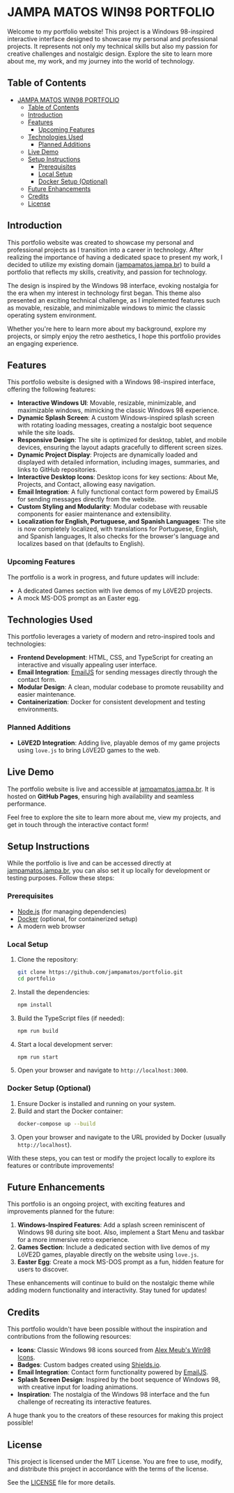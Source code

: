 # JAMPA MATOS WIN98 PORTFOLIO

Welcome to my portfolio website! This project is a Windows 98-inspired interactive interface designed to showcase my personal and professional projects. It represents not only my technical skills but also my passion for creative challenges and nostalgic design. Explore the site to learn more about me, my work, and my journey into the world of technology.

## Table of Contents

- [JAMPA MATOS WIN98 PORTFOLIO](#jampa-matos-win98-portfolio)
  - [Table of Contents](#table-of-contents)
  - [Introduction](#introduction)
  - [Features](#features)
    - [Upcoming Features](#upcoming-features)
  - [Technologies Used](#technologies-used)
    - [Planned Additions](#planned-additions)
  - [Live Demo](#live-demo)
  - [Setup Instructions](#setup-instructions)
    - [Prerequisites](#prerequisites)
    - [Local Setup](#local-setup)
    - [Docker Setup (Optional)](#docker-setup-optional)
  - [Future Enhancements](#future-enhancements)
  - [Credits](#credits)
  - [License](#license)

## Introduction

This portfolio website was created to showcase my personal and professional projects as I transition into a career in technology. After realizing the importance of having a dedicated space to present my work, I decided to utilize my existing domain ([jampamatos.jampa.br](https://jampamatos.jampa.br)) to build a portfolio that reflects my skills, creativity, and passion for technology.

The design is inspired by the Windows 98 interface, evoking nostalgia for the era when my interest in technology first began. This theme also presented an exciting technical challenge, as I implemented features such as movable, resizable, and minimizable windows to mimic the classic operating system environment.

Whether you're here to learn more about my background, explore my projects, or simply enjoy the retro aesthetics, I hope this portfolio provides an engaging experience.

## Features

This portfolio website is designed with a Windows 98-inspired interface, offering the following features:

- **Interactive Windows UI**: Movable, resizable, minimizable, and maximizable windows, mimicking the classic Windows 98 experience.
- **Dynamic Splash Screen**: A custom Windows-inspired splash screen with rotating loading messages, creating a nostalgic boot sequence while the site loads.
- **Responsive Design**: The site is optimized for desktop, tablet, and mobile devices, ensuring the layout adapts gracefully to different screen sizes.
- **Dynamic Project Display**: Projects are dynamically loaded and displayed with detailed information, including images, summaries, and links to GitHub repositories.
- **Interactive Desktop Icons**: Desktop icons for key sections: About Me, Projects, and Contact, allowing easy navigation.
- **Email Integration**: A fully functional contact form powered by EmailJS for sending messages directly from the website.
- **Custom Styling and Modularity**: Modular codebase with reusable components for easier maintenance and extensibility.
- **Localization for English, Portuguese, and Spanish Languages**: The site is now completely localized, with translations for Portuguese, English, and Spanish languages, It also checks for the browser's language and localizes based on that (defaults to English).

### Upcoming Features

The portfolio is a work in progress, and future updates will include:

- A dedicated Games section with live demos of my LöVE2D projects.
- A mock MS-DOS prompt as an Easter egg.

## Technologies Used

This portfolio leverages a variety of modern and retro-inspired tools and technologies:

- **Frontend Development**: HTML, CSS, and TypeScript for creating an interactive and visually appealing user interface.
- **Email Integration**: [EmailJS](https://www.emailjs.com/) for sending messages directly through the contact form.
- **Modular Design**: A clean, modular codebase to promote reusability and easier maintenance.
- **Containerization**: Docker for consistent development and testing environments.

### Planned Additions

- **LöVE2D Integration**: Adding live, playable demos of my game projects using `love.js` to bring LöVE2D games to the web.

## Live Demo

The portfolio website is live and accessible at [jampamatos.jampa.br](https://www.jampamatos.jampa.br). It is hosted on **GitHub Pages**, ensuring high availability and seamless performance.

Feel free to explore the site to learn more about me, view my projects, and get in touch through the interactive contact form!

## Setup Instructions

While the portfolio is live and can be accessed directly at [jampamatos.jampa.br](https://www.jampamatos.jampa.br), you can also set it up locally for development or testing purposes. Follow these steps:

### Prerequisites

- [Node.js](https://nodejs.org/) (for managing dependencies)
- [Docker](https://www.docker.com/) (optional, for containerized setup)
- A modern web browser

### Local Setup

1. Clone the repository:
   ```bash
   git clone https://github.com/jampamatos/portfolio.git
   cd portfolio
   ```

2. Install the dependencies:
   ```bash
   npm install
   ```

3. Build the TypeScript files (if needed):
   ```bash
   npm run build
   ```

4. Start a local development server:
   ```bash
   npm run start
   ```

5. Open your browser and navigate to `http://localhost:3000`.

### Docker Setup (Optional)

1. Ensure Docker is installed and running on your system.
2. Build and start the Docker container:
   ```bash
   docker-compose up --build
   ```
3. Open your browser and navigate to the URL provided by Docker (usually `http://localhost`).

With these steps, you can test or modify the project locally to explore its features or contribute improvements!

## Future Enhancements

This portfolio is an ongoing project, with exciting features and improvements planned for the future:

1. **Windows-Inspired Features**: Add a splash screen reminiscent of Windows 98 during site boot. Also, implement a Start Menu and taskbar for a more immersive retro experience.
2. **Games Section**: Include a dedicated section with live demos of my LöVE2D games, playable directly on the website using `love.js`.
3. **Easter Egg**: Create a mock MS-DOS prompt as a fun, hidden feature for users to discover.

These enhancements will continue to build on the nostalgic theme while adding modern functionality and interactivity. Stay tuned for updates!

## Credits

This portfolio wouldn't have been possible without the inspiration and contributions from the following resources:

- **Icons**: Classic Windows 98 icons sourced from [Alex Meub's Win98 Icons](https://win98icons.alexmeub.com/).
- **Badges**: Custom badges created using [Shields.io](https://shields.io/).
- **Email Integration**: Contact form functionality powered by [EmailJS](https://www.emailjs.com/).
- **Splash Screen Design**: Inspired by the boot sequence of Windows 98, with creative input for loading animations.
- **Inspiration**: The nostalgia of the Windows 98 interface and the fun challenge of recreating its interactive features.

A huge thank you to the creators of these resources for making this project possible!

## License

This project is licensed under the MIT License. You are free to use, modify, and distribute this project in accordance with the terms of the license.

See the [LICENSE](./LICENSE) file for more details.
